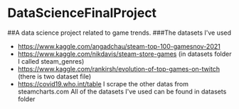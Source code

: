 # DataScienceFinalProject
##A data science project related to game trends.
###The datasets I've used 
- https://www.kaggle.com/angadchau/steam-top-100-gamesnov-2021
- https://www.kaggle.com/nikdavis/steam-store-games (in datasets folder I called steam_genres)
- https://www.kaggle.com/rankirsh/evolution-of-top-games-on-twitch (there is two dataset file)
- https://covid19.who.int/table
I scrape the other datas from steamcharts.com
All of the datasets I've used can be found in datasets folder
